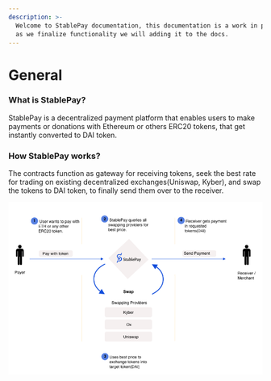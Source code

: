 ```yaml
---
description: >-
  Welcome to StablePay documentation, this documentation is a work in progress,
  as we finalize functionality we will adding it to the docs.
---
```


# General

### What is StablePay?

StablePay is a decentralized payment platform that enables users to make payments or donations with Ethereum or others ERC20 tokens, that get instantly converted to DAI token.

### How StablePay works?

The contracts function as gateway for receiving tokens, seek the best rate for trading on existing decentralized exchanges\(Uniswap, Kyber\), and swap the tokens to DAI token, to finally send them over to the receiver.

![](.gitbook/assets/image%20%281%29.png)





